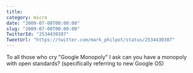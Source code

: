 ```yaml
---
title: 
category: micro
date: "2009-07-08T00:00:00"
slug: "2009-07-08T00:00:00"
TwitterId: "2534430387"
TweetUrl: "https://twitter.com/mark_philpot/status/2534430387"
---
```


To all those who cry "Google Monopoly" I ask can you have a monopoly with open
standards? (specifically referring to new Google OS)
